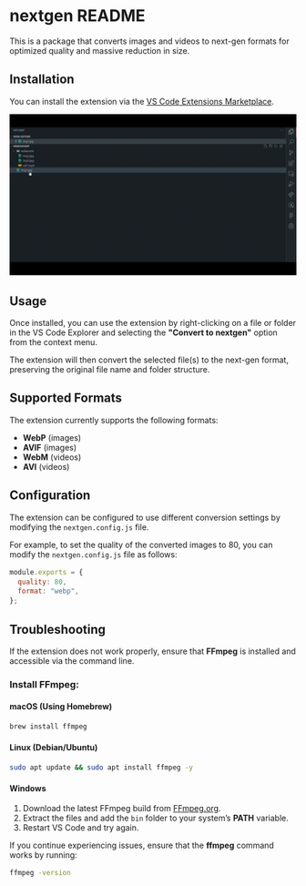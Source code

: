 # nextgen README

This is a package that converts images and videos to next-gen formats for optimized quality and massive reduction in size.

## Installation

You can install the extension via the [VS Code Extensions Marketplace](https://marketplace.visualstudio.com/items?itemName=alanmarkz.nextgen).

![Demo](https://raw.githubusercontent.com/alanmarkz/nextgen/refs/heads/main/nextgen.gif)

## Usage

Once installed, you can use the extension by right-clicking on a file or folder in the VS Code Explorer and selecting the **"Convert to nextgen"** option from the context menu.

The extension will then convert the selected file(s) to the next-gen format, preserving the original file name and folder structure.

## Supported Formats

The extension currently supports the following formats:

- **WebP** (images)
- **AVIF** (images)
- **WebM** (videos)
- **AVI** (videos)

## Configuration

The extension can be configured to use different conversion settings by modifying the `nextgen.config.js` file.

For example, to set the quality of the converted images to 80, you can modify the `nextgen.config.js` file as follows:

```js
module.exports = {
  quality: 80,
  format: "webp",
};
```

## Troubleshooting

If the extension does not work properly, ensure that **FFmpeg** is installed and accessible via the command line.

### Install FFmpeg:

#### **macOS** (Using Homebrew)

```sh
brew install ffmpeg
```

#### **Linux** (Debian/Ubuntu)

```sh
sudo apt update && sudo apt install ffmpeg -y
```

#### **Windows**

1. Download the latest FFmpeg build from [FFmpeg.org](https://ffmpeg.org/download.html).
2. Extract the files and add the `bin` folder to your system’s **PATH** variable.
3. Restart VS Code and try again.

If you continue experiencing issues, ensure that the **ffmpeg** command works by running:

```sh
ffmpeg -version
```
